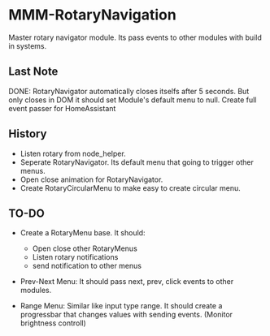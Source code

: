 # MMM-RotaryNavigation

Master rotary navigator module. Its pass events to other modules with build in systems.

## Last Note
DONE: RotaryNavigator automatically closes itselfs after 5 seconds. But only closes in DOM it should set Module's default menu to null.
Create full event passer for HomeAssistant

## History
- Listen rotary from node_helper.
- Seperate RotaryNavigator. Its default menu that going to trigger other menus.
- Open close animation for RotaryNavigator.
- Create RotaryCircularMenu to make easy to create circular menu.


## TO-DO
- Create a RotaryMenu base. It should:
    - Open close other RotaryMenus
    - Listen rotary notifications
    - send notification to other menus

- Prev-Next Menu: It should pass next, prev, click events to other modules.
- Range Menu: Similar like input type range. It should create a progressbar that changes values with sending events. (Monitor brightness controll)